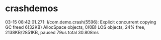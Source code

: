 # crashdemos

03-15 08:42:01.271: I/com.demo.crash(5596): Explicit concurrent copying GC freed 6(32KB) AllocSpace objects, 0(0B) LOS objects, 24% free, 2138KB/2851KB, paused 79us total 30.808ms
